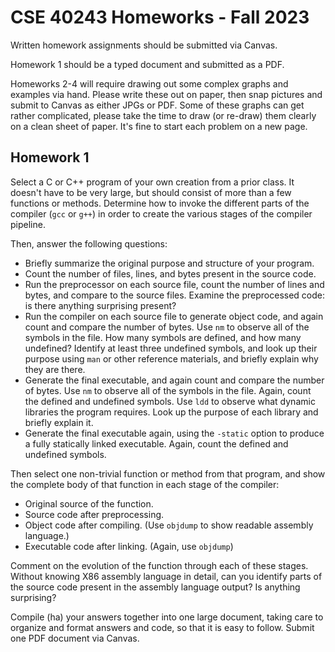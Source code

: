 # CSE 40243 Homeworks - Fall 2023

Written homework assignments should be submitted via Canvas.

Homework 1 should be a typed document and submitted as a PDF.

Homeworks 2-4 will require drawing out some complex graphs and examples via hand.
Please write these out on paper, then snap pictures and submit to Canvas
as either JPGs or PDF.  Some of these graphs can get rather complicated,
please take the time to draw (or re-draw) them clearly on a clean sheet of paper.
It's fine to start each problem on a new page.

## Homework 1

Select a C or C++ program of your own
creation from a prior class.  It doesn't have to be very large,
but should consist of more than a few functions or methods.
Determine how to invoke the
different parts of the compiler (`gcc` or `g++`) in order
to create the various stages of the compiler pipeline.

Then, answer the following questions:
- Briefly summarize the original purpose and structure of your program.
- Count the number of files, lines, and bytes present in the source code.
- Run the preprocessor on each source file, count the number of lines and bytes, and compare to the source files.  Examine the preprocessed code: is there anything surprising present?
- Run the compiler on each source file to generate object code, and again count and compare the number of bytes.  Use `nm` to observe all of the symbols in the file.  How many symbols are defined, and how many undefined?  Identify at least three undefined symbols, and look up their purpose using `man` or other reference materials, and briefly explain why they are there.
- Generate the final executable, and again count and compare the number of bytes.  Use `nm` to observe all of the symbols in the file.  Again, count the defined and undefined symbols.  Use `ldd` to observe what dynamic libraries the program requires.  Look up the purpose of each library and briefly explain it.
- Generate the final executable again, using the `-static` option to produce a fully statically linked executable.  Again, count the defined and undefined symbols.

Then select one non-trivial function or method from that program,
and show the complete body of that function in each stage of
the compiler:

- Original source of the function.
- Source code after preprocessing.
- Object code after compiling. (Use `objdump` to show readable assembly language.)
- Executable code after linking. (Again, use `objdump`)

Comment on the evolution of the function through each of these stages.
Without knowing X86 assembly language in detail, can you identify parts
of the source code present in the assembly language output?
Is anything surprising?

Compile (ha) your answers together into one large document, taking care
to organize and format answers and code, so that it is easy to follow.
Submit one PDF document via Canvas.

<!--
## Homework 2

Do problems 1, 2, 4, 5, 6 at the end of Chapter 3.

## Homework 3
  
Do problems 1, 2, 3, at the end of Chapter 4.

## Homework 4

Do problems 4, 5, 6 at the end of Chapter 4.
-->
